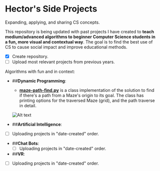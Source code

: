 # Hector's Side Projects
Expanding, applying, and sharing CS concepts.

 This repository is being updated with past projects I have created to **teach medium/advanced algorithms to beginner Computer Science students in a fun, more visual and contextual way**. The goal is to find the best use of CS to cause social impact and improve educational methods.

- [X] Create repository.
- [ ] Upload most relevant projects from previous years.

Algorithms with fun and in context:

- ##**Dynamic Programming**:
  - **[maze-path-find.py](/side-projects/maze-path-find.py)** is a class implementation of the solution to find if there's a path from a Maze's origin to its goal. The class has printing options for the traversed Maze (grid), and the path traverse in detail.
  
  ![Alt text](/relative/imgs/maze.png?raw=true "Optional Title")
  
- ##**Artificial Intelligence**:
 - [ ] Uploading projects in "date-created" order.
 
- ##**Chat Bots**:
  - [ ] Uploading projects in "date-created" order.
 
- ##**VR**:
 - [ ] Uploading projects in "date-created" order.


